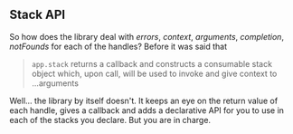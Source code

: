 ## Stack API

So how does the library deal with _errors_, _context_, _arguments_, _completion_, _notFounds_ for each of the handles? Before it was said that

> `app.stack` returns a callback and constructs a consumable stack object which, upon call, will be used to invoke and give context to ...arguments


Well... the library by itself doesn't. It keeps an eye on the return value of each handle, gives a callback and adds a declarative API for you to use in each of the stacks you declare. But you are in charge.
